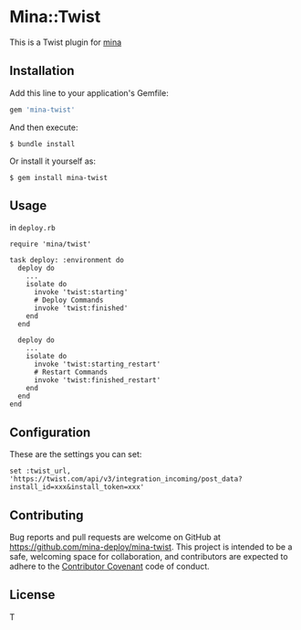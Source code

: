 # Mina::Twist

This is a Twist plugin for [mina](https://github.com/mina-deploy/mina)

## Installation

Add this line to your application's Gemfile:

```ruby
gem 'mina-twist'
```

And then execute:

```
$ bundle install
```

Or install it yourself as:

```
$ gem install mina-twist
```

## Usage

in `deploy.rb`

```
require 'mina/twist'

task deploy: :environment do
  deploy do
    ...
    isolate do
      invoke 'twist:starting'
      # Deploy Commands
      invoke 'twist:finished'
    end
  end
  
  deploy do
    ...
    isolate do
      invoke 'twist:starting_restart'
      # Restart Commands
      invoke 'twist:finished_restart'
    end
  end
end
```

## Configuration

These are the settings you can set:
```
set :twist_url, 'https://twist.com/api/v3/integration_incoming/post_data?install_id=xxx&install_token=xxx'
```
## Contributing

Bug reports and pull requests are welcome on GitHub at https://github.com/mina-deploy/mina-twist. This project is intended to be a safe, welcoming space for collaboration, and contributors are expected to adhere to the [Contributor Covenant](http://contributor-covenant.org) code of conduct.

## License

T
